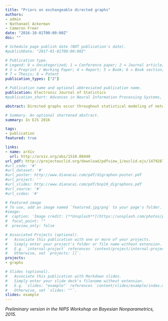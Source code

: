 ```yaml
---
title: "Priors on exchangeable directed graphs"
authors:
- admin
- Nathanael Ackerman
- Cameron Freer
date: "2016-10-01T00:00:00Z"
doi: ""

# Schedule page publish date (NOT publication's date).
#publishDate: "2017-01-01T00:00:00Z"

# Publication type.
# Legend: 0 = Uncategorized; 1 = Conference paper; 2 = Journal article;
# 3 = Preprint / Working Paper; 4 = Report; 5 = Book; 6 = Book section;
# 7 = Thesis; 8 = Patent
publication_types: ["2"]

# Publication name and optional abbreviated publication name.
publication: Electronic Journal of Statistics
#publication_short: Advances in Neural Information Processing Systems, 2016

abstract: Directed graphs occur throughout statistical modeling of networks, and exchangeability is a natural assumption when the ordering of vertices does not matter. There is a deep structural theory for exchangeable undirected graphs, which extends to the directed case via measurable objects known as digraphons. Using digraphons, we first show how to construct models for exchangeable directed graphs, including special cases such as tournaments, linear orderings, directed acyclic graphs, and partial orderings. We then show how to construct priors on digraphons via the infinite relational digraphon model (di-IRM), a new Bayesian nonparametric block model for exchangeable directed graphs, and demonstrate inference on synthetic data.

# Summary. An optional shortened abstract.
summary: In EJS 2016

tags:
- publication
featured: true

links:
- name: arXiv
  url: http://arxiv.org/abs/1510.08440
url_pdf: http://projecteuclid.org/download/pdfview_1/euclid.ejs/1479287229
#url_code: '#'
#url_dataset: '#'
#url_poster: http://www.dianacai.com/pdf/digraphon-poster.pdf
#url_project: ''
#url_slides: http://www.dianacai.com/pdf/bnp10_digraphons.pdf
#url_source: '#'
#url_video: '#'

# Featured image
# To use, add an image named `featured.jpg/png` to your page's folder.
#image:
#  caption: 'Image credit: [**Unsplash**](https://unsplash.com/photos/pLCdAaMFLTE)'
#  focal_point: ""
#  preview_only: false

# Associated Projects (optional).
#   Associate this publication with one or more of your projects.
#   Simply enter your project's folder or file name without extension.
#   E.g. `internal-project` references `content/project/internal-project/index.md`.
#   Otherwise, set `projects: []`.
projects:
- graphs

# Slides (optional).
#   Associate this publication with Markdown slides.
#   Simply enter your slide deck's filename without extension.
#   E.g. `slides: "example"` references `content/slides/example/index.md`.
#   Otherwise, set `slides: ""`.
slides: example
---
```


<i>Preliminary version in the NIPS Workshop on Bayesian Nonparametrics, 2015. </i>


